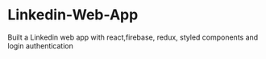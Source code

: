 # Linkedin-Web-App
Built a Linkedin web app with react,firebase, redux, styled components and login authentication
